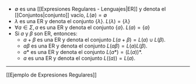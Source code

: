 - $∅$ es una [[Expresiones Regulares - Lenguajes|ER]] y denota el [[Conjuntos|conjunto]] vacío, $L(∅)=∅$
- $λ$ es una ER y denota el conjunto $\{λ\}$. $L(λ)=\{λ\}$
- $∀a∈Σ, a$ es una ER y denota el conjunto $\{a\}$. $L(a) = \{a\}$
- Si $ɑ$ y $β$ son ER, entonces:
	- $ɑ+β$ es una ER y denota el conjunto $L(ɑ+β)=L(ɑ) ∪ L(β)$.
	- $ɑβ$ es una ER y denota el conjunto $L(ɑβ)=L(ɑ)L(β)$.
	- $ɑ*$ es una ER y denota el conjunto $L(ɑ*)=(L(ɑ))*$.
	- $ɑ$ es una ER y denota el conjunto $L((ɑ))=L(ɑ)$.
***
[[Ejemplo de Expresiones Regulares]] 